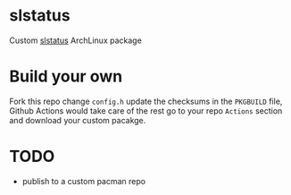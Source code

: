 # slstatus

Custom [slstatus](https://tools.suckless.org/slstatus/) ArchLinux package

# Build your own

Fork this repo change `config.h` update the checksums in the `PKGBUILD` file, 
Github Actions would take care of the rest go to your repo `Actions` section and download
your custom pacakge.

# TODO

- publish to a custom pacman repo
